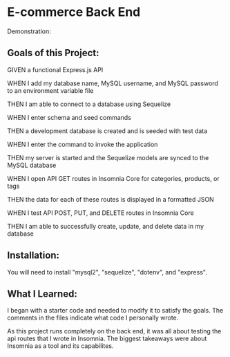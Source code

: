 # E-commerce Back End 
Demonstration:

## Goals of this Project:
GIVEN a functional Express.js API

WHEN I add my database name, MySQL username, and MySQL password to an environment variable file

THEN I am able to connect to a database using Sequelize

WHEN I enter schema and seed commands

THEN a development database is created and is seeded with test data

WHEN I enter the command to invoke the application

THEN my server is started and the Sequelize models are synced to the MySQL database

WHEN I open API GET routes in Insomnia Core for categories, products, or tags

THEN the data for each of these routes is displayed in a formatted JSON

WHEN I test API POST, PUT, and DELETE routes in Insomnia Core

THEN I am able to successfully create, update, and delete data in my database

## Installation:
You will need to install "mysql2", "sequelize", "dotenv", and "express".

## What I Learned:
I began with a starter code and needed to modify it to satisfy the goals. The comments in the files indicate what code I personally wrote. 

As this project runs completely on the back end, it was all about testing the api routes that I wrote in Insomnia. The biggest takeaways were about Insomnia as a tool and its capabilites. 
